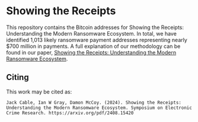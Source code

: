 # Showing the Receipts

This repository contains the Bitcoin addresses for Showing the Receipts: Understanding the Modern Ransomware Ecosystem. In total, we have identified 1,013 likely ransomware payment addresses representing nearly \$700 million in payments. A full explanation of our methodology can be found in our paper, [Showing the Receipts: Understanding the Modern Ransomware Ecosystem](https://arxiv.org/pdf/2408.15420).

## Citing

This work may be cited as:

`Jack Cable, Ian W Gray, Damon McCoy. (2024). Showing the Receipts: Understanding the Modern Ransomware Ecosystem. Symposium on Electronic Crime Research. https://arxiv.org/pdf/2408.15420`
